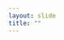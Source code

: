 ```yaml
---
layout: slide
title: ""
---
```


<section data-background-image="assets/images/Slide37.png" data-background-size="90%" data-background-position="center"></section>
